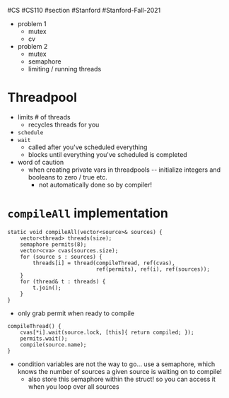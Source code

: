 #CS #CS110 #section #Stanford #Stanford-Fall-2021 
- problem 1
	- mutex
	- cv
- problem 2
	- mutex
	- semaphore
	- limiting / running threads

# Threadpool
- limits # of threads
	- recycles threads for you
- `schedule`
- `wait`
	- called after you've scheduled everything
	- blocks until everything you've scheduled is completed
- word of caution
	- when creating private vars in threadpools -- initialize integers and booleans to zero / true etc.
		- not automatically done so by compiler!

# `compileAll` implementation
```
static void compileAll(vector<source>& sources) {
	vector<thread> threads(size);
	semaphore permits(8);
	vector<cva> cvas(sources.size);
	for (source s : sources) {
		threads[i] = thread(compileThread, ref(cvas),
							ref(permits), ref(i), ref(sources));
	}
	for (thread& t : threads) {
		t.join();
	}
}
```
- only grab permit when ready to compile

```
compileThread() {
	cvas[*i].wait(source.lock, [this]{ return compiled; });
	permits.wait();
	compile(source.name);
}
```
- condition variables are not the way to go... use a semaphore, which knows the number of sources a given source is waiting on to compile!
	- also store this semaphore within the struct! so you can access it when you loop over all sources